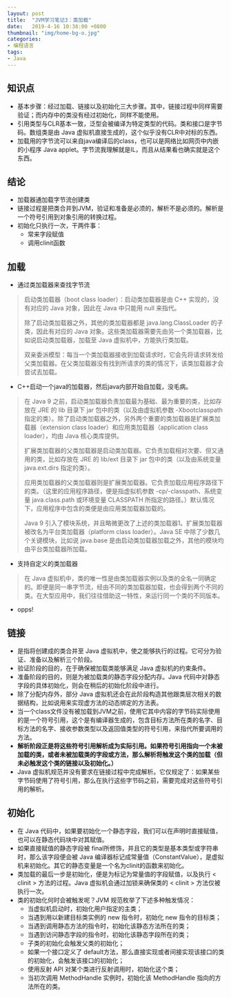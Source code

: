 ```yaml
---
layout: post
title:  "JVM学习笔记3：类加载"
date:   2019-4-16 10:38:00 +0800
thumbnail: "img/home-bg-o.jpg"
categories: 
- 编程语言
tags: 
- Java
---
```


## 知识点

- 基本步骤：经过加载、链接以及初始化三大步骤。其中，链接过程中同样需要验证；而内存中的类没有经过初始化，同样不能使用。
- 引用类型与CLR基本一致，泛型会被编译为特定类型的代码。类和接口是字节码。数组类是由 Java 虚拟机直接生成的，这个似乎没有CLR中对标的东西。
- 加载用的字节流可以来自java编译后的class，也可以是网络比如网页中内嵌的小程序 Java applet。字节流我理解就是IL，而且从结果看也确实就是这个东西。

## 结论

- 加载器通加载字节流创建类
- 链接过程是把类合并到JVM，验证和准备是必须的，解析不是必须的。解析是一个符号引用到对象引用的转换过程。
- 初始化只执行一次，干两件事：
    - 常来字段赋值
    - 调用clinit函数

## 加载
- 通过类加载器来查找字节流

> 启动类加载器（boot class loader）：启动类加载器是由 C++ 实现的，没有对应的 Java 对象，因此在 Java 中只能用 null 来指代。
>
> 除了启动类加载器之外，其他的类加载器都是 java.lang.ClassLoader 的子类，因此有对应的 Java 对象。这些类加载器需要先由另一个类加载器，比如说启动类加载器，加载至 Java 虚拟机中，方能执行类加载。
>
> 双亲委派模型：每当一个类加载器接收到加载请求时，它会先将请求转发给父类加载器。在父类加载器没有找到所请求的类的情况下，该类加载器才会尝试去加载。

- C++启动一个java的加载器，然后java内部开始自加载，没毛病。

> 在 Java 9 之前，启动类加载器负责加载最为基础、最为重要的类，比如存放在 JRE 的 lib 目录下 jar 包中的类（以及由虚拟机参数 -Xbootclasspath 指定的类）。除了启动类加载器之外，另外两个重要的类加载器是扩展类加载器（extension class loader）和应用类加载器（application class loader），均由 Java 核心类库提供。
>
> 扩展类加载器的父类加载器是启动类加载器。它负责加载相对次要、但又通用的类，比如存放在 JRE 的 lib/ext 目录下 jar 包中的类（以及由系统变量 java.ext.dirs 指定的类）。
> 
> 应用类加载器的父类加载器则是扩展类加载器。它负责加载应用程序路径下的类。（这里的应用程序路径，便是指虚拟机参数 -cp/-classpath、系统变量 java.class.path 或环境变量 CLASSPATH 所指定的路径。）默认情况下，应用程序中包含的类便是由应用类加载器加载的。
>
> Java 9 引入了模块系统，并且略微更改了上述的类加载器1。扩展类加载器被改名为平台类加载器（platform class loader）。Java SE 中除了少数几个关键模块，比如说 java.base 是由启动类加载器加载之外，其他的模块均由平台类加载器所加载。

- 支持自定义的类加载器

> 在 Java 虚拟机中，类的唯一性是由类加载器实例以及类的全名一同确定的。即便是同一串字节流，经由不同的类加载器加载，也会得到两个不同的类。在大型应用中，我们往往借助这一特性，来运行同一个类的不同版本。

- opps!

## 链接
- 是指将创建成的类合并至 Java 虚拟机中，使之能够执行的过程。它可分为验证、准备以及解析三个阶段。
- 验证阶段的目的，在于确保被加载类能够满足 Java 虚拟机的约束条件。
- 准备阶段的目的，则是为被加载类的静态字段分配内存。Java 代码中对静态字段的具体初始化，则会在稍后的初始化阶段中进行。
- 除了分配内存外，部分 Java 虚拟机还会在此阶段构造其他跟类层次相关的数据结构，比如说用来实现虚方法的动态绑定的方法表。
- 当一个class文件没有被加载到JVM之前，使用它其中内容的字节码实际使用的是一个符号引用，这个是有编译器生成的，包含目标方法所在类的名字、目标方法的名字、接收参数类型以及返回值类型的符号引用，来指代所要调用的方法。
- **解析阶段正是将这些符号引用解析成为实际引用。如果符号引用指向一个未被加载的类，或者未被加载类的字段或方法，那么解析将触发这个类的加载（但未必触发这个类的链接以及初始化。）**
- Java 虚拟机规范并没有要求在链接过程中完成解析。它仅规定了：如果某些字节码使用了符号引用，那么在执行这些字节码之前，需要完成对这些符号引用的解析。

## 初始化
- 在 Java 代码中，如果要初始化一个静态字段，我们可以在声明时直接赋值，也可以在静态代码块中对其赋值。
- 如果直接赋值的静态字段被 final所修饰，并且它的类型是基本类型或字符串时，那么该字段便会被 Java 编译器标记成常量值（ConstantValue），是虚拟机来初始化。其它的静态变量是一个名为clinit的函数来初始化。
- 类加载的最后一步是初始化，便是为标记为常量值的字段赋值，以及执行 < clinit > 方法的过程。Java 虚拟机会通过加锁来确保类的 < clinit > 方法仅被执行一次。
- 类的初始化何时会被触发呢？JVM 规范枚举了下述多种触发情况：
    - 当虚拟机启动时，初始化用户指定的主类；
    - 当遇到用以新建目标类实例的 new 指令时，初始化 new 指令的目标类；
    - 当遇到调用静态方法的指令时，初始化该静态方法所在的类；
    - 当遇到访问静态字段的指令时，初始化该静态字段所在的类；
    - 子类的初始化会触发父类的初始化；
    - 如果一个接口定义了 default方法，那么直接实现或者间接实现该接口的类的初始化，会触发该接口的初始化；
    - 使用反射 API 对某个类进行反射调用时，初始化这个类；
    - 当初次调用 MethodHandle 实例时，初始化该 MethodHandle 指向的方法所在的类。